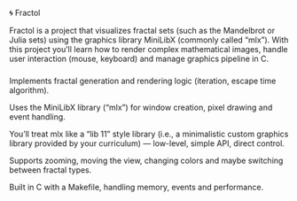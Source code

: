 🌀 Fractol

Fractol is a project that visualizes fractal sets (such as the Mandelbrot or Julia sets) using the graphics library MiniLibX (commonly called “mlx”).
With this project you’ll learn how to render complex mathematical images, handle user interaction (mouse, keyboard) and manage graphics pipeline in C.

###

Implements fractal generation and rendering logic (iteration, escape time algorithm).

Uses the MiniLibX library (“mlx”) for window creation, pixel drawing and event handling.

You’ll treat mlx like a “lib 11” style library (i.e., a minimalistic custom graphics library provided by your curriculum) — low-level, simple API, direct control.

Supports zooming, moving the view, changing colors and maybe switching between fractal types.

Built in C with a Makefile, handling memory, events and performance.
